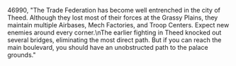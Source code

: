 ﻿46990, "The Trade Federation has become well entrenched in the city of Theed. Although they lost most of their forces at the Grassy Plains, they maintain multiple Airbases, Mech Factories, and Troop Centers.  Expect new enemies around every corner.\nThe earlier fighting in Theed knocked out several bridges, eliminating the most direct path.  But if you can reach the main boulevard, you should have an unobstructed path to the palace grounds."


